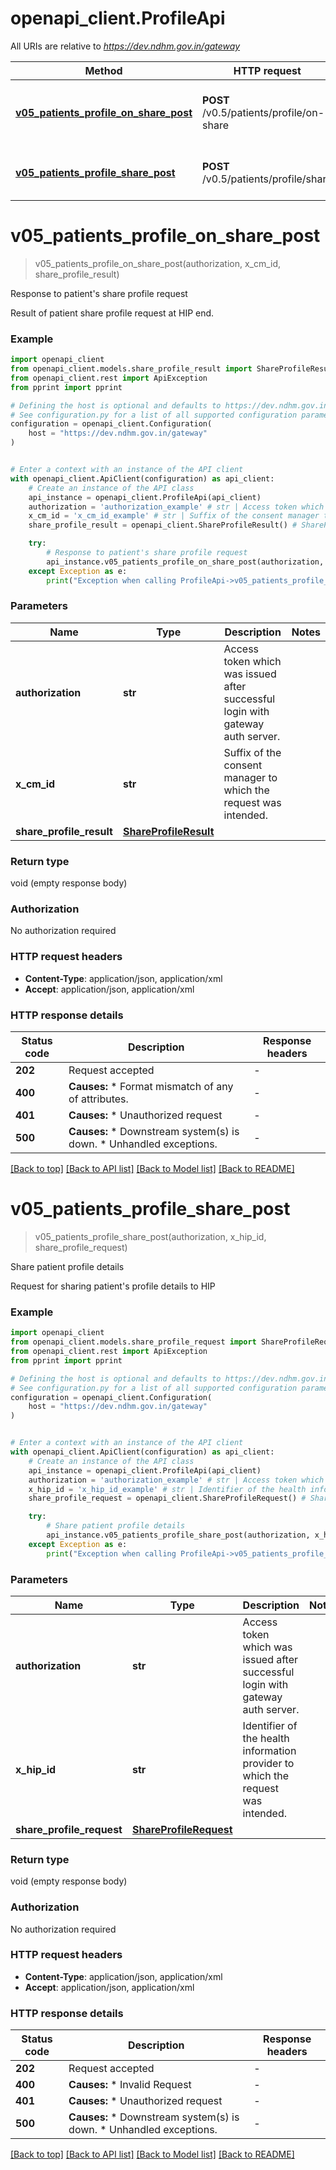 # openapi_client.ProfileApi

All URIs are relative to *https://dev.ndhm.gov.in/gateway*

Method | HTTP request | Description
------------- | ------------- | -------------
[**v05_patients_profile_on_share_post**](ProfileApi.md#v05_patients_profile_on_share_post) | **POST** /v0.5/patients/profile/on-share | Response to patient&#39;s share profile request
[**v05_patients_profile_share_post**](ProfileApi.md#v05_patients_profile_share_post) | **POST** /v0.5/patients/profile/share | Share patient profile details


# **v05_patients_profile_on_share_post**
> v05_patients_profile_on_share_post(authorization, x_cm_id, share_profile_result)

Response to patient's share profile request

Result of patient share profile request at HIP end. 

### Example


```python
import openapi_client
from openapi_client.models.share_profile_result import ShareProfileResult
from openapi_client.rest import ApiException
from pprint import pprint

# Defining the host is optional and defaults to https://dev.ndhm.gov.in/gateway
# See configuration.py for a list of all supported configuration parameters.
configuration = openapi_client.Configuration(
    host = "https://dev.ndhm.gov.in/gateway"
)


# Enter a context with an instance of the API client
with openapi_client.ApiClient(configuration) as api_client:
    # Create an instance of the API class
    api_instance = openapi_client.ProfileApi(api_client)
    authorization = 'authorization_example' # str | Access token which was issued after successful login with gateway auth server.
    x_cm_id = 'x_cm_id_example' # str | Suffix of the consent manager to which the request was intended.
    share_profile_result = openapi_client.ShareProfileResult() # ShareProfileResult | 

    try:
        # Response to patient's share profile request
        api_instance.v05_patients_profile_on_share_post(authorization, x_cm_id, share_profile_result)
    except Exception as e:
        print("Exception when calling ProfileApi->v05_patients_profile_on_share_post: %s\n" % e)
```



### Parameters


Name | Type | Description  | Notes
------------- | ------------- | ------------- | -------------
 **authorization** | **str**| Access token which was issued after successful login with gateway auth server. | 
 **x_cm_id** | **str**| Suffix of the consent manager to which the request was intended. | 
 **share_profile_result** | [**ShareProfileResult**](ShareProfileResult.md)|  | 

### Return type

void (empty response body)

### Authorization

No authorization required

### HTTP request headers

 - **Content-Type**: application/json, application/xml
 - **Accept**: application/json, application/xml

### HTTP response details

| Status code | Description | Response headers |
|-------------|-------------|------------------|
**202** | Request accepted |  -  |
**400** | **Causes:**   * Format mismatch of any of attributes.  |  -  |
**401** | **Causes:**   * Unauthorized request  |  -  |
**500** | **Causes:**   * Downstream system(s) is down.   * Unhandled exceptions.  |  -  |

[[Back to top]](#) [[Back to API list]](../README.md#documentation-for-api-endpoints) [[Back to Model list]](../README.md#documentation-for-models) [[Back to README]](../README.md)

# **v05_patients_profile_share_post**
> v05_patients_profile_share_post(authorization, x_hip_id, share_profile_request)

Share patient profile details

Request for sharing patient's profile details to HIP 

### Example


```python
import openapi_client
from openapi_client.models.share_profile_request import ShareProfileRequest
from openapi_client.rest import ApiException
from pprint import pprint

# Defining the host is optional and defaults to https://dev.ndhm.gov.in/gateway
# See configuration.py for a list of all supported configuration parameters.
configuration = openapi_client.Configuration(
    host = "https://dev.ndhm.gov.in/gateway"
)


# Enter a context with an instance of the API client
with openapi_client.ApiClient(configuration) as api_client:
    # Create an instance of the API class
    api_instance = openapi_client.ProfileApi(api_client)
    authorization = 'authorization_example' # str | Access token which was issued after successful login with gateway auth server.
    x_hip_id = 'x_hip_id_example' # str | Identifier of the health information provider to which the request was intended.
    share_profile_request = openapi_client.ShareProfileRequest() # ShareProfileRequest | 

    try:
        # Share patient profile details
        api_instance.v05_patients_profile_share_post(authorization, x_hip_id, share_profile_request)
    except Exception as e:
        print("Exception when calling ProfileApi->v05_patients_profile_share_post: %s\n" % e)
```



### Parameters


Name | Type | Description  | Notes
------------- | ------------- | ------------- | -------------
 **authorization** | **str**| Access token which was issued after successful login with gateway auth server. | 
 **x_hip_id** | **str**| Identifier of the health information provider to which the request was intended. | 
 **share_profile_request** | [**ShareProfileRequest**](ShareProfileRequest.md)|  | 

### Return type

void (empty response body)

### Authorization

No authorization required

### HTTP request headers

 - **Content-Type**: application/json, application/xml
 - **Accept**: application/json, application/xml

### HTTP response details

| Status code | Description | Response headers |
|-------------|-------------|------------------|
**202** | Request accepted |  -  |
**400** | **Causes:**   * Invalid Request  |  -  |
**401** | **Causes:**   * Unauthorized request  |  -  |
**500** | **Causes:**   * Downstream system(s) is down.   * Unhandled exceptions.  |  -  |

[[Back to top]](#) [[Back to API list]](../README.md#documentation-for-api-endpoints) [[Back to Model list]](../README.md#documentation-for-models) [[Back to README]](../README.md)

